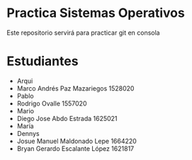# Practica Sistemas Operativos
Este repositorio servirá para practicar git en consola

# Estudiantes
- Arqui
- Marco Andrés Paz Mazariegos 1528020
- Pablo
- Rodrigo Ovalle 1557020
- Mario
- Diego Jose Abdo Estrada 1625021
- María
- Dennys
- Josue Manuel Maldonado Lepe  1664220
- Bryan Gerardo Escalante López 1621817
